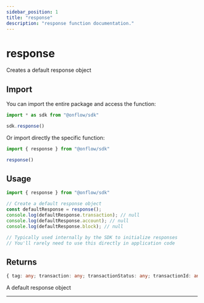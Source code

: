 ```yaml
---
sidebar_position: 1
title: "response"
description: "response function documentation."
---
```


<!-- THIS DOCUMENT IS AUTO-GENERATED FROM [onflow/sdk/src/response/response.ts](https://github.com/onflow/fcl-js/tree/master/packages/sdk/src/response/response.ts). DO NOT EDIT MANUALLY -->

# response

Creates a default response object

## Import

You can import the entire package and access the function:

```typescript
import * as sdk from "@onflow/sdk"

sdk.response()
```

Or import directly the specific function:

```typescript
import { response } from "@onflow/sdk"

response()
```

## Usage

```typescript
import { response } from "@onflow/sdk"

// Create a default response object
const defaultResponse = response();
console.log(defaultResponse.transaction); // null
console.log(defaultResponse.account); // null
console.log(defaultResponse.block); // null

// Typically used internally by the SDK to initialize responses
// You'll rarely need to use this directly in application code
```


## Returns

```typescript
{ tag: any; transaction: any; transactionStatus: any; transactionId: any; encodedData: any; events: any; event: any; accountStatusEvent: any; account: any; block: any; blockHeader: any; blockDigest: any; latestBlock: any; collection: any; networkParameters: any; streamConnection: any; heartbeat: any; nodeVersionInfo: any; }
```


A default response object

---